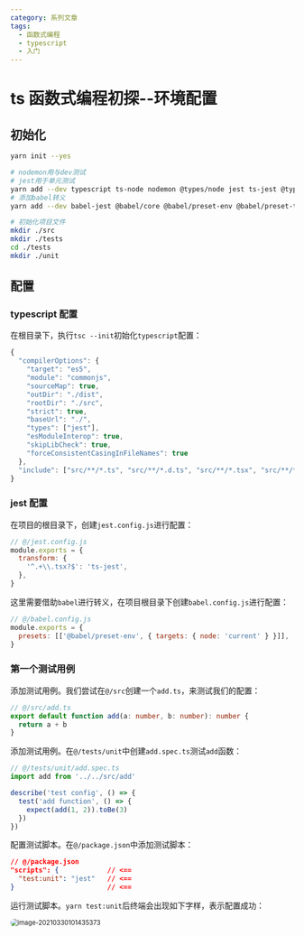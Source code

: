 ```yaml
---
category: 系列文章
tags:
  - 函数式编程
  - typescript
  - 入门
---
```

# ts 函数式编程初探--环境配置

## 初始化

```bash
yarn init --yes

# nodemon用与dev测试
# jest用于单元测试
yarn add --dev typescript ts-node nodemon @types/node jest ts-jest @types/jest
# 添加babel转义
yarn add --dev babel-jest @babel/core @babel/preset-env @babel/preset-typescript

# 初始化项目文件
mkdir ./src
mkdir ./tests
cd ./tests
mkdir ./unit
```

## 配置

### typescript 配置

在根目录下，执行`tsc --init`初始化`typescript`配置：

```ts
{
  "compilerOptions": {
    "target": "es5",
    "module": "commonjs",
    "sourceMap": true,
    "outDir": "./dist",
    "rootDir": "./src",
    "strict": true,
    "baseUrl": "./",
    "types": ["jest"],
    "esModuleInterop": true,
    "skipLibCheck": true,
    "forceConsistentCasingInFileNames": true
  },
  "include": ["src/**/*.ts", "src/**/*.d.ts", "src/**/*.tsx", "src/**/*.vue", "tests"]
}
```

### jest 配置

在项目的根目录下，创建`jest.config.js`进行配置：

```js
// @/jest.config.js
module.exports = {
  transform: {
    '^.+\\.tsx?$': 'ts-jest',
  },
}
```

这里需要借助`babel`进行转义，在项目根目录下创建`babel.config.js`进行配置：

```js
// @/babel.config.js
module.exports = {
  presets: [['@babel/preset-env', { targets: { node: 'current' } }]],
}
```

### 第一个测试用例

添加测试用例。我们尝试在`@/src`创建一个`add.ts`，来测试我们的配置：

```ts
// @/src/add.ts
export default function add(a: number, b: number): number {
  return a + b
}
```

添加测试用例。在`@/tests/unit`中创建`add.spec.ts`测试`add`函数：

```ts
// @/tests/unit/add.spec.ts
import add from '../../src/add'

describe('test config', () => {
  test('add function', () => {
    expect(add(1, 2)).toBe(3)
  })
})
```

配置测试脚本。在`@/package.json`中添加测试脚本：

```json
// @/package.json
"scripts": {			// <==
  "test:unit": "jest"	// <==
}						// <==
```

运行测试脚本。`yarn test:unit`后终端会出现如下字样，表示配置成功：

<img src="images/image-20210330101435373.png" alt="image-20210330101435373" style="zoom:80%; border-radius: 10px!important" />
